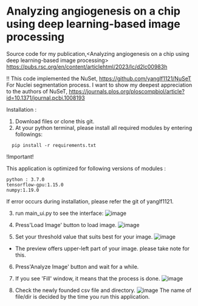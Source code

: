 # Analyzing angiogenesis on a chip using deep learning-based image processing
Source code for my publication,&lt;Analyzing angiogenesis on a chip using deep learning-based image processing> https://pubs.rsc.org/en/content/articlehtml/2023/lc/d2lc00983h

!! This code implemented the NuSet, https://github.com/yanglf1121/NuSeT For Nuclei segmentation process. I want to show my deepest appreciation to the authors of NuSeT, https://journals.plos.org/ploscompbiol/article?id=10.1371/journal.pcbi.1008193


Installation : 
1) Download files or clone this git.
2) At your python terminal, please install all required modules by entering followings:
```
  pip install -r requirements.txt
```

!Important! 

This application is optimized for following versions of modules : 
```
python : 3.7.0
tensorflow-gpu:1.15.0
numpy:1.19.0

```
If error occurs during installation, please refer the git of yanglf1121.


3) run main_ui.py to see the interface: 
 ![image](https://user-images.githubusercontent.com/66664844/222650817-4a5f24ad-edaa-4e54-a22c-576de61903c7.png)

4) Press'Load Image' button to load image. 
![image](https://user-images.githubusercontent.com/66664844/222651077-f3f40c59-a4cc-4aec-a6ce-bca6137ba0fb.png)

5) Set your threshold value that suits best for your image. 
![image](https://user-images.githubusercontent.com/66664844/222651228-cbef01fb-d2b6-4858-a174-5e6245b349e9.png)
* The preview offers upper-left part of your image. please take note for this. 

6) Press'Analyze Image' button and wait for a while. 

7) If you see 'Fill' window, it means that the process is done.
![image](https://user-images.githubusercontent.com/66664844/222652191-599c69cf-4218-4f2a-bbf7-5ddf107a93e9.png)

8) Check the newly founded csv file and directory. 
![image](https://user-images.githubusercontent.com/66664844/222652374-6b08461d-27b5-4ddb-80c9-8a19aa5679b3.png)
The name of file/dir is decided by the time you run this application.
